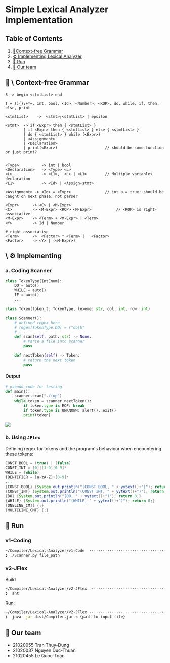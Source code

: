 # Simple Lexical Analyzer Implementation

## Table of Contents
1. [📑Context-free Grammar](#grammar)
2. [⚙️ Implementing Lexical Analyzer](#implementing)
3. [🍒 Run](#run)
4. [👤 Our team](#team)


## 📑 \ Context-free Grammar <a name="grammar"></a>

```
S -> begin <stmtList> end

T = (){};+*=, int, bool, <Id>, <Number>, <ROP>, do, while, if, then, else, print

<stmtList>    ->  <stmt>;<stmtList> | epsilon

<stmt>  -> if <Expr> then { <stmtList> }
        | if <Expr> then { <stmtList> } else { <stmtList> } 
        | do { <stmtList> } while (<Expr>)
        | <Assignment>
        | <Declaration>
        | print(<Expr>)                     // should be some function or just print?


<Type>          -> int | bool
<Declaration>   -> <Type> <L>
<L>             -> <L1>,  <L> | <L1>        // Multiple variables declaration
<L1>            -> <Id> | <Assign-stmt> 

<Assignment> -> <Id> = <Expr>               // int a = true: should be caught on next phase, not parser

```


```
<Expr>      -> <C> | <M-Expr>
<C>         -> <M-Expr> <ROP> <M-Expr>           // <ROP> is right-associative
<M-Expr>    -> <Term> + <M-Expr> | <Term>
<Y>         -> Id | Number

# right-associative
<Term>      ->  <Factor> * <Term> |   <Factor> 
<Factor>    -> <Y> | (<M-Expr>) 
```

## \ ⚙️  Implementing  <a name="implementing"></a>

### a. Coding Scanner

```py
class TokenType(IntEnum):
    DO = auto()
    WHILE = auto()
    IF = auto()
    ...

class Token(token_t: TokenType, lexeme: str, col: int, row: int)

class Scanner():
    # defined regex here
    # regex[TokenType.DO] = r"do\b"
    # ...
    def scan(self, path: str) -> None:
        # Parse a file into scanner
        pass

    def nextToken(self) -> Token:
        # return the next token
        pass
```

#### Output
```py
# pseudo code for testing
def main():
    scanner.scan("./inp")
    while token = scanner.nextToken():
        if token.type is EOF: break
        if token.type is UNKNOWN: alert(), exit()
        print(token)
```

![](https://cdn.discordapp.com/attachments/915575548959420416/1223127770276560936/example.png?ex=6618b981&is=66064481&hm=0b8d5607051fe5f6b2f38f871fcae49396cdc861ea5d3c8680e604c0a0b7abb4&)

### b. Using `JFlex`
Defining regex for tokens and the program's behaviour when encountering these tokens:
```java
CONST_BOOL = (true) | (false)
CONST_INT = [0]|[1-9][0-9]*
WHILE = (while)
IDENTIFIER = [a-zA-Z]+[0-9]*
...
{CONST_BOOL} {System.out.println("(CONST BOOL, " + yytext()+")"); return 0;}
{CONST_INT} {System.out.println("(CONST INT, " + yytext()+")"); return 0;}
{DO} {System.out.println("(DO, " + yytext()+")"); return 0;}
{WHILE} {System.out.println("(WHILE, " + yytext()+")"); return 0;}
{ONELINE_CMT} {;}
{MULTILINE_CMT} {;}
```

## 🍒 Run <a name="run"></a>

### v1-Coding
```sh
~/Compiler/Lexical-Analyzer/v1-Code  ··································································
❯ ./Scanner.py file_path
```


### v2-JFlex
Build 
```sh
~/Compiler/Lexical-Analyzer/v2-JFlex  ··································································
❯  ant
```
Run:
```sh
~/Compiler/Lexical-Analyzer/v2-JFlex ··································································
❯  java -jar dist/Compiler.jar < {path-to-input-file}
```

## 👤 Our team <a name="team"></a>

- 21020055 Tran Thuy-Dung
- 21020037 Nguyen Duc-Thuan
- 21020455 Le Quoc-Toan
